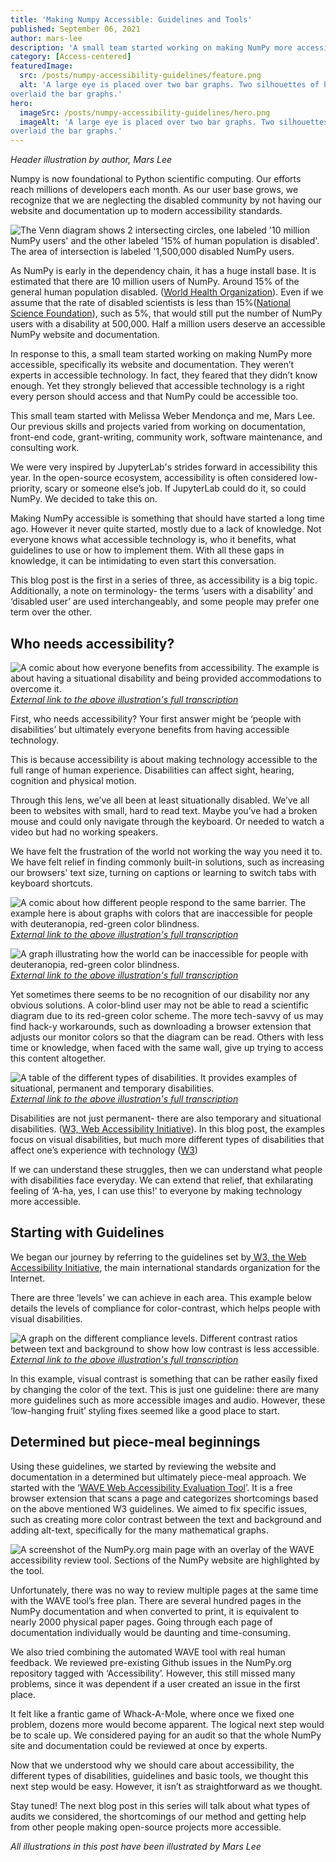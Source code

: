 ```yaml
---
title: 'Making Numpy Accessible: Guidelines and Tools'
published: September 06, 2021
author: mars-lee
description: 'A small team started working on making NumPy more accessible, specifically its website and documentation. They weren’t experts in accessible technology. In fact, they feared that they didn’t know enough. Yet they strongly believed that accessible technology is a right every person should access and that NumPy could be accessible too.'
category: [Access-centered]
featuredImage:
  src: /posts/numpy-accessibility-guidelines/feature.png
  alt: 'A large eye is placed over two bar graphs. Two silhouettes of heads are also
overlaid the bar graphs.'
hero:
  imageSrc: /posts/numpy-accessibility-guidelines/hero.png
  imageAlt: 'A large eye is placed over two bar graphs. Two silhouettes of heads are also
overlaid the bar graphs.'
---
```


_Header illustration by author, Mars Lee_

Numpy is now foundational to Python scientific computing. Our efforts reach
millions of developers each month. As our user base grows, we recognize that we
are neglecting the disabled community by not having our website and
documentation up to modern accessibility standards.

![The Venn diagram shows 2 intersecting circles, one labeled '10 million NumPy
users' and the other labeled '15% of human population is disabled'. The area of
intersection is labeled '1,500,000 disabled NumPy
users.](/posts/numpy-accessibility-guidelines/venn_diagram.png)

As NumPy is early in the dependency chain, it has a huge install base. It is
estimated that there are 10 million users of NumPy. Around 15% of the general
human population disabled. ([World Health
Organization](https://www.who.int/publications/i/item/9789241564182)).
Even if we assume that the rate of disabled scientists is less than
15%([National Science
Foundation](https://www.ncses.nsf.gov/pubs/nsf19304/data)), such as 5%, that
would still put the number of NumPy users with a disability at 500,000. Half a
million users deserve an accessible NumPy website and documentation.

In response to this, a small team started working on making NumPy more
accessible, specifically its website and documentation. They weren’t experts in
accessible technology. In fact, they feared that they didn’t know enough. Yet
they strongly believed that accessible technology is a right every person should
access and that NumPy could be accessible too.

This small team started with Melissa Weber Mendonça and me, Mars Lee. Our
previous skills and projects varied from working on documentation, front-end
code, grant-writing, community work, software maintenance, and consulting work.

We were very inspired by JupyterLab's strides forward in accessibility this
year. In the open-source ecosystem, accessibility is often considered
low-priority, scary or someone else’s job. If JupyterLab could do it, so could
NumPy. We decided to take this on.

Making NumPy accessible is something that should have started a long time ago.
However it never quite started, mostly due to a lack of knowledge. Not everyone
knows what accessible technology is, who it benefits, what guidelines to use or
how to implement them. With all these gaps in knowledge, it can be intimidating
to even start this conversation.

This blog post is the first in a series of three, as accessibility is a big
topic. Additionally, a note on terminology- the terms ‘users with a disability’
and ‘disabled user’ are used interchangeably, and some people may prefer one
term over the other.

## Who needs accessibility?

![A comic about how everyone benefits from accessibility. The example is about
having a situational disability and being provided accommodations to overcome
it.](/posts/numpy-accessibility-guidelines/situation_disability.png) [_External
link to the above illustration's full
transcription_](https://gist.githubusercontent.com/MarsBarLee/4f5f30ede8631dec8fd9fcd0526aa065/raw/6ab7e61cec2dc173a84b04cec246fde6b2841d81/situation_disability.png)

First, who needs accessibility? Your first answer might be ‘people with
disabilities’ but ultimately everyone benefits from having accessible
technology.

This is because accessibility is about making technology accessible to the full
range of human experience. Disabilities can affect sight, hearing, cognition and
physical motion.

Through this lens, we’ve all been at least situationally disabled. We’ve all
been to websites with small, hard to read text. Maybe you’ve had a broken mouse
and could only navigate through the keyboard. Or needed to watch a video but had
no working speakers.

We have felt the frustration of the world not working the way you need it to. We
have felt relief in finding commonly built-in solutions, such as increasing our
browsers' text size, turning on captions or learning to switch tabs with
keyboard shortcuts.

![A comic about how different people respond to the same barrier. The example
here is about graphs with colors that are inaccessible for people with
deuteranopia, red-green color blindness.](/posts/numpy-accessibility-guidelines/disability_not_recognized.png)
[_External link to the above illustration's full
transcription_](https://gist.githubusercontent.com/MarsBarLee/8beffb99b2f0976a42a97d68bb89f8d2/raw/fb20ffc54bd19e1b0e6cb12873a89734cfda23ae/disability_not_recognized.png)

![A graph illustrating how the world can be inaccessible for people with
deuteranopia, red-green color blindness.](/posts/numpy-accessibility-guidelines/color_deficiency.png)
[_External link to the above illustration's full
transcription_](https://gist.githubusercontent.com/MarsBarLee/eae9824bf76b3ea89d719e61e2f1e078/raw/faed346caedebd666a87dbbe734ec092ecde368e/color_deficiency.png)

Yet sometimes there seems to be no recognition of our disability nor any
obvious solutions. A color-blind user may not be able to read a scientific
diagram due to its red-green color scheme. The more tech-savvy of us may find
hack-y workarounds, such as downloading a browser extension that adjusts our
monitor colors so that the diagram can be read. Others with less time or
knowledge, when faced with the same wall, give up trying to access this content
altogether.

![A table of the different types of disabilities. It provides examples of
situational, permanent and temporary
disabilities.](/posts/numpy-accessibility-guidelines/types_of_disabilities.png)
[_External link to the above illustration's full
transcription_](https://gist.githubusercontent.com/MarsBarLee/69172dd5083e7aaaaf7789ef2143befc/raw/2ebd6071dc72118e810e67bab217c94d9b0469dd/types_of_disabilities.png)

Disabilities are not just permanent- there are also temporary and situational
disabilities. ([W3, Web Accessibility
Initiative](https://www.w3.org/WAI/people-use-web/abilities-barriers/)). In this
blog post, the examples focus on visual disabilities, but much more different
types of disabilities that affect one’s experience with technology
([W3](https://www.w3.org/WAI/people-use-web/abilities-barriers/))

If we can understand these struggles, then we can understand what people with
disabilities face everyday. We can extend that relief, that exhilarating feeling
of ‘A-ha, yes, I can use this!’ to everyone by making technology more
accessible.

## Starting with Guidelines

We began our journey by referring to the guidelines set by[ W3, the Web
Accessibility Initiative](https://www.w3.org/), the main international standards
organization for the Internet.

There are three ‘levels’ we can achieve in each area. This example below details
the levels of compliance for color-contrast, which helps people with visual
disabilities.

![A graph on the different compliance levels. Different contrast ratios between
text and background to show how low contrast is less
accessible.](/posts/numpy-accessibility-guidelines/compliance_levels.png)
[_External link to the above illustration's full
transcription_](https://gist.githubusercontent.com/MarsBarLee/e7b0586e082063e98130509f1ccedbd4/raw/530e3bb7a545b74404f0716626f307be0bd32761/compliance_levels.png)

In this example, visual contrast is something that can be rather easily fixed by
changing the color of the text. This is just one guideline: there are many more
guidelines such as more accessible images and audio. However, these ‘low-hanging
fruit’ styling fixes seemed like a good place to start.

## Determined but piece-meal beginnings

Using these guidelines, we started by reviewing the website and documentation in
a determined but ultimately piece-meal approach. We started with the ‘[WAVE Web
Accessibility Evaluation Tool](https://wave.webaim.org/)’. It is a free browser
extension that scans a page and categorizes shortcomings based on the above
mentioned W3 guidelines. We aimed to fix specific issues, such as creating more
color contrast between the text and background and adding alt-text, specifically
for the many mathematical graphs.

![A screenshot of the NumPy.org main page with an overlay of the WAVE
accessibility review tool. Sections of the NumPy website are highlighted by the
tool.](/posts/numpy-accessibility-guidelines/wave_extension.png)

Unfortunately, there was no way to review multiple pages at the same time with
the WAVE tool’s free plan. There are several hundred pages in the NumPy
documentation and when converted to print, it is equivalent to nearly 2000
physical paper pages. Going through each page of documentation individually would
be daunting and time-consuming.

We also tried combining the automated WAVE tool with real human feedback. We
reviewed pre-existing Github issues in the NumPy.org repository tagged with
‘Accessibility’. However, this still missed many problems, since it was
dependent if a user created an issue in the first place.

It felt like a frantic game of Whack-A-Mole, where once we fixed one problem,
dozens more would become apparent. The logical next step would be to scale up.
We considered paying for an audit so that the whole NumPy site and documentation
could be reviewed at once by experts.

Now that we understood why we should care about accessibility, the different
types of disabilities, guidelines and basic tools, we thought this next step
would be easy. However, it isn’t as straightforward as we thought.

Stay tuned! The next blog post in this series will talk about what types of
audits we considered, the shortcomings of our method and getting help from other
people making open-source projects more accessible.

_All illustrations in this post have been illustrated by Mars Lee_
